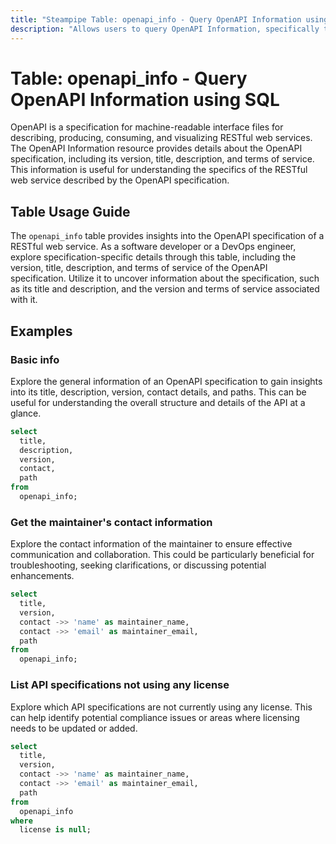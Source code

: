 ```yaml
---
title: "Steampipe Table: openapi_info - Query OpenAPI Information using SQL"
description: "Allows users to query OpenAPI Information, specifically the version, title, description, and terms of service of the OpenAPI specification."
---
```


# Table: openapi_info - Query OpenAPI Information using SQL

OpenAPI is a specification for machine-readable interface files for describing, producing, consuming, and visualizing RESTful web services. The OpenAPI Information resource provides details about the OpenAPI specification, including its version, title, description, and terms of service. This information is useful for understanding the specifics of the RESTful web service described by the OpenAPI specification.

## Table Usage Guide

The `openapi_info` table provides insights into the OpenAPI specification of a RESTful web service. As a software developer or a DevOps engineer, explore specification-specific details through this table, including the version, title, description, and terms of service of the OpenAPI specification. Utilize it to uncover information about the specification, such as its title and description, and the version and terms of service associated with it.

## Examples

### Basic info
Explore the general information of an OpenAPI specification to gain insights into its title, description, version, contact details, and paths. This can be useful for understanding the overall structure and details of the API at a glance.

```sql
select
  title,
  description,
  version,
  contact,
  path
from
  openapi_info;
```

### Get the maintainer's contact information
Explore the contact information of the maintainer to ensure effective communication and collaboration. This could be particularly beneficial for troubleshooting, seeking clarifications, or discussing potential enhancements.

```sql
select
  title,
  version,
  contact ->> 'name' as maintainer_name,
  contact ->> 'email' as maintainer_email,
  path
from
  openapi_info;
```

### List API specifications not using any license
Explore which API specifications are not currently using any license. This can help identify potential compliance issues or areas where licensing needs to be updated or added.

```sql
select
  title,
  version,
  contact ->> 'name' as maintainer_name,
  contact ->> 'email' as maintainer_email,
  path
from
  openapi_info
where
  license is null;
```